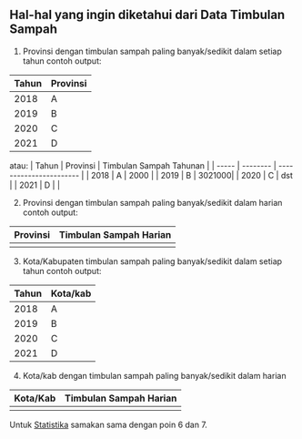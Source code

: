 ## Hal-hal yang ingin diketahui dari Data Timbulan Sampah

1. Provinsi dengan timbulan sampah paling banyak/sedikit dalam setiap tahun
contoh output:

| Tahun | Provinsi |
| ----- | -------- |
| 2018 | A |
| 2019 | B |
| 2020 | C | 
| 2021 | D |

atau:
| Tahun | Provinsi | Timbulan Sampah Tahunan |
| ----- | -------- | ----------------------- |
| 2018 | A | 2000 |
| 2019 | B | 3021000|
| 2020 | C | dst | 
| 2021 | D | |


2. Provinsi dengan timbulan sampah paling banyak/sedikit dalam harian
contoh output:

| Provinsi | Timbulan Sampah Harian |
| ----- | -------- |
| | |

3. Kota/Kabupaten timbulan sampah paling banyak/sedikit dalam setiap tahun
contoh output:

| Tahun | Kota/kab |
| ----- | -------- |
| 2018 | A |
| 2019 | B |
| 2020 | C | 
| 2021 | D |

4. Kota/kab dengan timbulan sampah paling banyak/sedikit dalam harian

| Kota/Kab | Timbulan Sampah Harian |
| ----- | -------- |
| | |

Untuk [Statistika](https://github.com/dinagoethe/pengkom/blob/main/tb/dtanalis/desc2.md) samakan sama dengan poin 6 dan 7.

